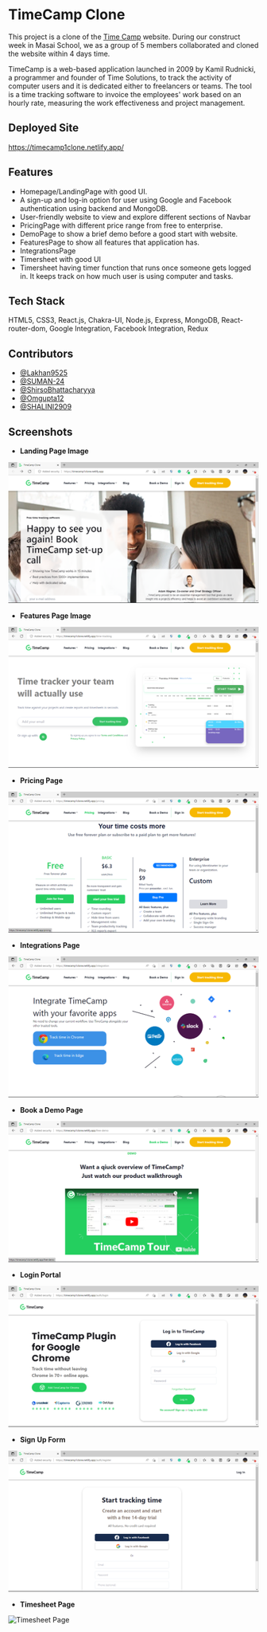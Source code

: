 # TimeCamp Clone

This project is a clone of the [Time Camp](https://www.timecamp.com/) website. During our construct week in Masai School, we as a group of 5 members collaborated and cloned the website within 4 days time.

TimeCamp is a web-based application launched in 2009 by Kamil Rudnicki, a programmer and founder of Time Solutions, to track the activity of computer users and it is dedicated either to freelancers or teams. The tool is a time tracking software to invoice the employees' work based on an hourly rate, measuring the work effectiveness and project management.

## Deployed Site

https://timecamp1clone.netlify.app/

## Features

- Homepage/LandingPage with good UI.
- A sign-up and log-in option for user using Google and Facebook authentication using backend and MongoDB.
- User-friendly website to view and explore different sections of Navbar
- PricingPage with different price range from free to enterprise.
- DemoPage to show a brief demo before a good start with website.
- FeaturesPage to show all features that application has.
- IntegrationsPage
- Timersheet with good UI
- Timersheet having timer function that runs once someone gets logged in. It keeps track on how much user is using computer and tasks.

## Tech Stack

HTML5, CSS3, React.js, Chakra-UI, Node.js, Express, MongoDB, React-router-dom, Google Integration, Facebook Integration, Redux

## Contributors

- [@Lakhan9525](https://github.com/Lakhan9525)
- [@SUMAN-24](https://github.com/SUMAN-24)
- [@ShirsoBhattacharyya](https://github.com/ShirsoBhattacharyya)
- [@Omgupta12](https://github.com/Omgupta12)
- [@SHALINI2909](https://github.com/SHALINI2909)

## Screenshots

- **Landing Page Image**

![Landing Page ](https://github.com/Lakhan9525/daily-purpose-3625/blob/main/Website%20Sneak%20peeks/Landing%20Page.png)

- **Features Page Image**

![Features](https://github.com/Lakhan9525/daily-purpose-3625/blob/main/Website%20Sneak%20Peeks/Features%20Page.png)

- **Pricing Page**

![Pricing Page](https://github.com/Lakhan9525/daily-purpose-3625/blob/main/Website%20Sneak%20Peeks/Pricing%20page.png)

- **Integrations Page**

![Integrations Page](https://github.com/Lakhan9525/daily-purpose-3625/blob/main/Website%20Sneak%20Peeks/Integrations%20page.png)

- **Book a Demo Page**

![Book a Demo Page](https://github.com/Lakhan9525/daily-purpose-3625/blob/main/Website%20Sneak%20Peeks/BookaDemo%20page.png)

- **Login Portal**

![Login Portal](https://github.com/Lakhan9525/daily-purpose-3625/blob/main/Website%20Sneak%20Peeks/Login%20Portal.png)

- **Sign Up Form**

![Sign up form](https://github.com/Lakhan9525/daily-purpose-3625/blob/main/Website%20Sneak%20Peeks/Sign%20Up%20Form.png)

- **Timesheet Page**

![Timesheet Page](https://github.com/Lakhan9525/daily-purpose-3625/blob/main/Website%20Sneak%20Peeks/Bike%20Featues.png)
